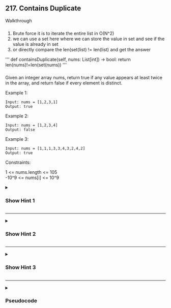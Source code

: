 ## 217. Contains Duplicate

Walkthrough
###
1. Brute force it is to iterate the entire list in O(N^2) 
2. we can use a set here where we can store the value in set and see if the value is already in set
3. or directly compare the len(set(list) != len(list) and get the answer

'''
    def containsDuplicate(self, nums: List[int]) -> bool:
        return len(nums)!=len(set(nums))
'''


###

Given an integer array nums, return true if any value appears at least twice in the array, and return false if every element is distinct.

Example 1:
```
Input: nums = [1,2,3,1]
Output: true
```

Example 2:
```
Input: nums = [1,2,3,4]
Output: false
```
Example 3:
```
Input: nums = [1,1,1,3,3,4,3,2,4,2]
Output: true
```

Constraints:

1 <= nums.length <= 105\
-10^9 <= nums[i] <= 10^9

<details>
  <summary><h3>
    Show Hint 1
  </h3></summary>
  <p>As usual, the most brute-forced way is to use two loops: one inner and one outer loop to find duplicate elements. So, try to think of a somewhat better way. There are many ways to solve this; one is to sort the array, which would take O(nlogn), and then check for contiguous repetitive elements.</p>
</details>

---
<details>
  <summary>
    <h3>
      Show Hint 2
    </h3>
  </summary>
  <p>Another way, I don't wanna say. Try to use a data structure that could solve this problem in a linear time. Just try to think. If you don't get it, then open hint 3</p>
</details>

---
<details>
  <summary>
    <h3>Show Hint 3</h3>
  </summary>
  <p>You can use a HashTable or HashSet to solve this problem in linear time by storing the visited elements in a HashSet or HashTable as keys for each iteration. By checking if the element already exists in the HashSet, you can return true if it does, and false if it doesn't. Finally, after the completion of the loop.</p>
</details>

---
<details>
  <summary><h3>Pseudocode</h3></summary>
  <pre>
    countSet -> hashSet()
    for each number in array
      if number exists in keyhs(countSet) then
        return true
      countSet.key(number).value(1)
    return false
  </pre>
</details>
